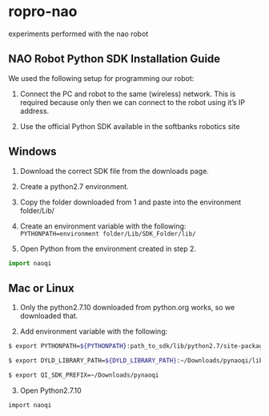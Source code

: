 # ropro-nao
experiments performed with the nao robot

## NAO Robot Python SDK Installation Guide 

We used the following setup for programming our robot: 

1. Connect the PC and robot to the same (wireless) network. This is required because only then we can connect to the robot using it’s IP address.   

2. Use the official Python SDK available in the softbanks robotics site 

 
## Windows 

1. Download the correct SDK file from the downloads page. 

2. Create a python2.7 environment. 

3. Copy the folder downloaded from 1 and paste into the environment folder/Lib/ 

4. Create an environment variable with the following: 
```PYTHONPATH=environment folder/Lib/SDK_Folder/lib/ ```

5. Open Python from the environment created in step 2. 
```python
import naoqi 
```
 

## Mac or Linux 

1. Only the python2.7.10 downloaded from python.org works, so we downloaded that. 

2. Add environment variable with the following: 
```bash
$ export PYTHONPATH=${PYTHONPATH}:path_to_sdk/lib/python2.7/site-packages 

$ export DYLD_LIBRARY_PATH=${DYLD_LIBRARY_PATH}:~/Downloads/pynaoqi/lib 

$ export QI_SDK_PREFIX=~/Downloads/pynaoqi 
```
3. Open Python2.7.10
```bash
import naoqi
```

 

 

 
